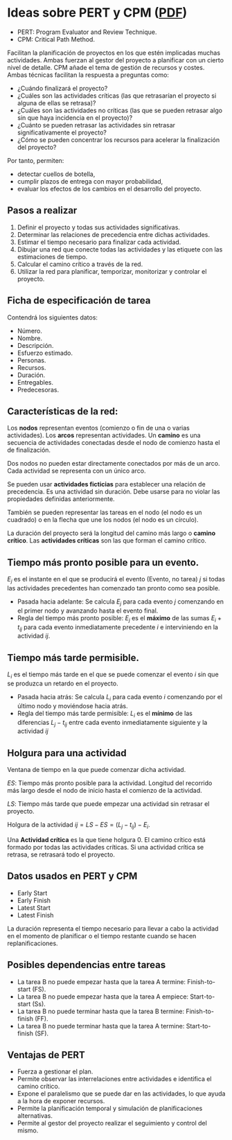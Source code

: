 # Ideas sobre PERT y CPM ([PDF](originales/PGP_PERT_CPM_1516.pdf))

- PERT: Program Evaluator and Review Technique.
- CPM: Critical Path Method.

Facilitan la planificación de proyectos en los que estén implicadas muchas actividades. Ambas fuerzan al gestor del proyecto a planificar con un cierto nivel de detalle. CPM añade el tema de gestión de recursos y costes. Ambas técnicas facilitan la respuesta a preguntas como:

- ¿Cuándo finalizará el proyecto?
- ¿Cuáles son las actividades críticas (las que retrasarían el proyecto si alguna de ellas se retrasa)?
- ¿Cuáles son las actividades no críticas (las que se pueden retrasar algo sin que haya incidencia en el proyecto)?
- ¿Cuánto se pueden retrasar las actividades sin retrasar significativamente el proyecto?
- ¿Cómo se pueden concentrar los recursos para acelerar la finalización del proyecto?

Por tanto, permiten:

- detectar cuellos de botella,
- cumplir plazos de entrega con mayor probabilidad,
- evaluar los efectos de los cambios en el desarrollo del proyecto.

## Pasos a realizar

1. Definir el proyecto y todas sus actividades significativas.
2. Determinar las relaciones de precedencia entre dichas actividades.
3. Estimar el tiempo necesario para finalizar cada actividad.
4. Dibujar una red que conecte todas las actividades y las etiquete con las estimaciones de tiempo.
5. Calcular el camino crítico a través de la red.
6. Utilizar la red para planificar, temporizar, monitorizar y controlar el proyecto.

## Ficha de especificación de tarea
Contendrá los siguientes datos:

- Número.
- Nombre.
- Descripción.
- Esfuerzo estimado.
- Personas.
- Recursos.
- Duración.
- Entregables.
- Predecesoras.

## Características de la red:
Los **nodos** representan eventos (comienzo o fin de una o varias actividades). Los **arcos** representan actividades. Un **camino** es una secuencia de actividades conectadas desde el nodo de comienzo hasta el de finalización.

Dos nodos no pueden estar directamente conectados por más de un arco. Cada actividad se representa con un único arco.

Se pueden usar **actividades ficticias** para establecer una relación de precedencia. Es una actividad sin duración. Debe usarse para no violar las propiedades definidas anteriormente.

También se pueden representar las tareas en el nodo (el nodo es un cuadrado) o en la flecha que une los nodos (el nodo es un círculo).

La duración del proyecto será la longitud del camino más largo o **camino crítico**. Las **actividades críticas** son las que forman el camino crítico.

## Tiempo más pronto posible para un evento.
$E_j$ es el instante en el que se producirá el evento (Evento, no tarea) $j$ si todas las actividades precedentes han comenzado tan pronto como sea posible.

- Pasada hacia adelante: Se calcula $E_j$ para cada evento $j$ comenzando en el primer nodo y avanzando hasta el evento final.
- Regla del tiempo más pronto posible: $E_j$ es el **máximo** de las sumas $E_i + t_{ij}$ para cada evento inmediatamente precedente $i$ e interviniendo en la actividad $ij$.


## Tiempo más tarde permisible.
$L_i$ es el tiempo más tarde en el que se puede comenzar el evento $i$ sin que se produzca un retardo en el proyecto.

- Pasada hacia atrás: Se calcula $L_i$ para cada evento $i$ comenzando por el último nodo y moviéndose hacia atrás.
- Regla del tiempo más tarde permisible: $L_i$ es el **mínimo** de las diferencias $L_j - t_{ij}$ entre cada evento inmediatamente siguiente y la actividad $ij$


## Holgura para una actividad
Ventana de tiempo en la que puede comenzar dicha actividad.

$ES$: Tiempo más pronto posible para la actividad. Longitud del recorrido más largo desde el nodo de inicio hasta el comienzo de la actividad.

$LS$: Tiempo más tarde que puede empezar una actividad sin retrasar el proyecto.

Holgura de la actividad $ij = LS - ES = (L_j - t_{ij}) - E_i$.

Una **Actividad crítica** es la que tiene holgura 0. El camino crítico está formado por todas las actividades críticas. Si una actividad crítica se retrasa, se retrasará todo el proyecto.


## Datos usados en PERT y CPM

- Early Start
- Early Finish
- Latest Start
- Latest Finish

La duración representa el tiempo necesario para llevar a cabo la actividad en el momento de planificar o  el tiempo restante cuando se hacen replanificaciones.


## Posibles dependencias entre tareas

- La tarea B no puede empezar hasta que la tarea A termine: Finish-to-start (FS).
- La tarea B no puede empezar hasta que la tarea A empiece: Start-to-start (Ss).
- La tarea B no puede terminar hasta que la tarea B termine: Finish-to-finish (FF).
- La tarea B no puede terminar hasta que la tarea A termine: Start-to-finish (SF).


## Ventajas de PERT

- Fuerza a gestionar el plan.
- Permite observar las interrelaciones entre actividades e identifica el camino crítico.
- Expone el paralelismo que se puede dar en las actividades, lo que ayuda a la hora de exponer recursos.
- Permite la planificación temporal y simulación de planificaciones alternativas.
- Permite al gestor del proyecto realizar el seguimiento y control del mismo.
